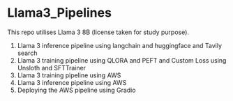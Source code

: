 # Llama3_Pipelines
This repo utilises Llama 3 8B (license taken for study purpose).
1. Llama 3 inference pipeline using langchain and huggingface and Tavily search
2. Llama 3 training pipeline using QLORA and PEFT and Custom Loss using Unsloth and SFTTrainer
3. Llama 3 training pipeline using AWS
4. Llama 3 inference pipeline using AWS
5. Deploying the AWS pipeline using Gradio
